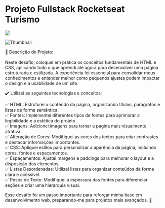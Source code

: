 # Projeto Fullstack Rocketseat Turísmo
<p><img src="http://img.shields.io/static/v1?label=STATUS&message=FINALIZADO&color=red&style=for-the-badge"/></p>

![Thumbnail](https://github.com/user-attachments/assets/2e2da867-24fd-44ed-a2c1-3a598013097b)

📌 Descrição do Projeto:
<br>
<br>
Neste desafio, coloquei em prática os conceitos fundamentais de HTML e CSS, aplicando tudo o que aprendi até agora para desenvolver uma página estruturada e estilizada. A experiência foi essencial para consolidar meus conhecimentos e entender melhor como pequenos ajustes podem impactar o design e a usabilidade de um site.

✔️ Utilizei as seguintes tecnologias e conceitos:

✅ HTML: Estruturei o conteúdo da página, organizando títulos, parágrafos e listas de forma semântica.<br>
✅ Fontes: Implementei diferentes tipos de fontes para aprimorar a legibilidade e a estética do projeto.<br>
✅ Imagens: Adicionei imagens para tornar a página mais visualmente atrativa.<br>
✅ Alteração de Cores: Modifiquei as cores dos textos para criar contrastes e destacar informações importantes.<br>
✅ CSS: Apliquei estilos para personalizar a aparência da página, incluindo cores, fontes e espaçamentos.<br>
✅ Espaçamentos: Ajustei margens e paddings para melhorar o layout e a disposição dos elementos.<br>
✅ Listas Desordenadas: Utilizei listas para organizar conteúdos de forma clara e acessível.<br>
✅ Pesos de Texto: Modifiquei a espessura das fontes para diferenciar seções e criar uma hierarquia visual.<br>

Esse desafio foi um passo importante para reforçar minha base em desenvolvimento web, preparando-me para projetos mais avançados. 🚀




